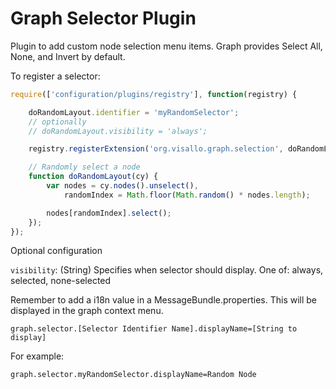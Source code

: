 Graph Selector Plugin
=====================

Plugin to add custom node selection menu items. Graph provides Select All, None, and Invert by default.

To register a selector:

```js
require(['configuration/plugins/registry'], function(registry) {

    doRandomLayout.identifier = 'myRandomSelector';
    // optionally
    // doRandomLayout.visibility = 'always';

    registry.registerExtension('org.visallo.graph.selection', doRandomLayout);

    // Randomly select a node
    function doRandomLayout(cy) {
        var nodes = cy.nodes().unselect(),
            randomIndex = Math.floor(Math.random() * nodes.length);

        nodes[randomIndex].select();
    });
});
```

Optional configuration

`visibility`: (String) Specifies when selector should display. One of: always, selected, none-selected

Remember to add a i18n value in a MessageBundle.properties. This will be displayed in the graph context menu.

    graph.selector.[Selector Identifier Name].displayName=[String to display]

For example:

    graph.selector.myRandomSelector.displayName=Random Node
